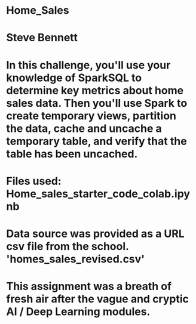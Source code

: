 # Home_Sales
# Steve Bennett

# In this challenge, you'll use your knowledge of SparkSQL to determine key metrics about home sales data. Then you'll use Spark to create temporary views, partition the data, cache and uncache a temporary table, and verify that the table has been uncached.

# Files used: Home_sales_starter_code_colab.ipynb
# Data source was provided as a URL csv file from the school. 'homes_sales_revised.csv'

# This assignment was a breath of fresh air after the vague and cryptic AI / Deep Learning modules. 